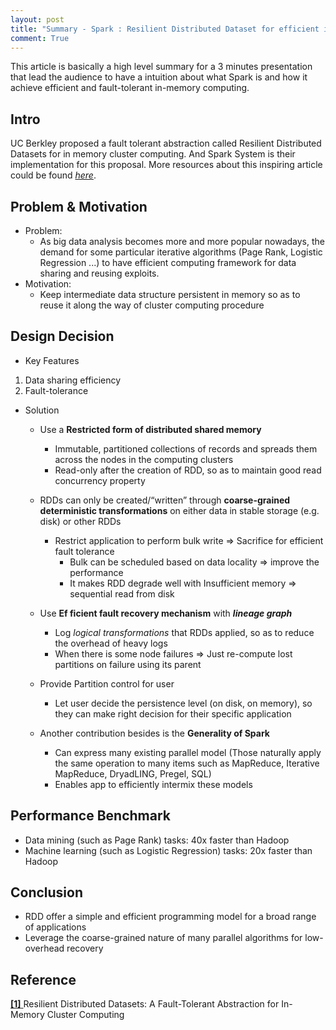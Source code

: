 ```yaml
---
layout: post
title: "Summary - Spark : Resilient Distributed Dataset for efficient in memory computing"
comment: True
---
```


This article is basically a high level summary for a 3 minutes presentation that lead the audience to have a intuition about what Spark is and how it achieve efficient and fault-tolerant in-memory computing.

<!--more-->

## Intro

UC Berkley proposed a fault tolerant abstraction called Resilient Distributed Datasets for in memory cluster computing. And Spark System is their implementation for this proposal. More resources about this inspiring article could be found [*here*](https://www.usenix.org/conference/nsdi12/technical-sessions/presentation/zaharia).

## Problem & Motivation
* Problem:
  * As big data analysis becomes more and more popular nowadays, the demand for some particular iterative algorithms (Page Rank, Logistic Regression ...) to have efficient computing framework for data sharing and reusing exploits.  
* Motivation:
  * Keep intermediate data structure persistent in memory so as to reuse it along the way of cluster computing procedure

## Design Decision
* Key Features
1. Data sharing efficiency
2. Fault-tolerance
* Solution
  * Use a **Restricted form of distributed shared memory**
    * Immutable, partitioned collections of records and spreads them across the nodes in the computing clusters
    * Read-only after the creation of RDD, so as to maintain good read concurrency property

  * RDDs can only be created/“written” through **coarse-grained deterministic transformations** on either data in stable storage (e.g. disk) or other RDDs
    * Restrict application to perform bulk write => Sacrifice for efficient fault tolerance
        * Bulk can be scheduled based on data locality => improve the performance
        * It makes RDD degrade well with Insufficient memory => sequential read from disk

  * Use **Ef ficient fault recovery mechanism** with ***lineage graph***
    * Log *logical transformations* that RDDs applied, so as to reduce the overhead of heavy logs
    * When there is some node failures => Just re-compute lost partitions on failure using its parent

  * Provide Partition control for user
    * Let user decide the persistence level (on disk, on memory), so they can make right decision for their specific application

  * Another contribution besides is the **Generality of Spark**
    * Can express many existing parallel model (Those naturally apply the same operation to many items such as MapReduce, Iterative MapReduce, DryadLING, Pregel, SQL)
    * Enables app to efficiently intermix these models
## Performance Benchmark
* Data mining (such as Page Rank) tasks: 40x faster than Hadoop
* Machine learning (such as Logistic Regression) tasks: 20x faster than Hadoop

## Conclusion
* RDD offer a simple and efficient programming model for a broad range of applications
* Leverage the coarse-grained nature of many parallel algorithms for low-overhead recovery

## Reference
[ **[1]** ](https://www.cs.berkeley.edu/~matei/papers/2012/nsdi_spark.pdf) Resilient Distributed Datasets: A Fault-Tolerant Abstraction for In-Memory Cluster Computing
